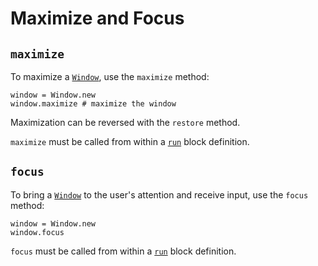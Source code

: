 # Maximize and Focus

## `maximize`

To maximize a [`Window`](/deep-dive/window.md), use the `maximize` method:

```crystal
window = Window.new
window.maximize # maximize the window
```

Maximization can be reversed with the `restore` method.

`maximize` must be called from within a [`run`](/the-run-block.md) block definition.

## `focus`

To bring a [`Window`](/deep-dive/window.md) to the user's attention and receive input, use the `focus` method:

```crystal
window = Window.new
window.focus
```

`focus` must be called from within a [`run`](/the-run-block.md) block definition.


